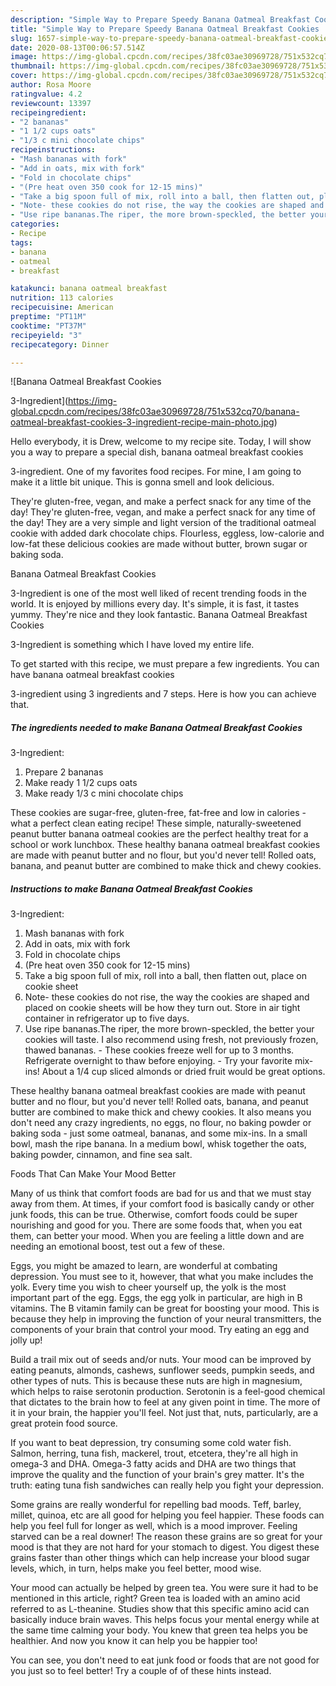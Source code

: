 ```yaml
---
description: "Simple Way to Prepare Speedy Banana Oatmeal Breakfast Cookies  3-Ingredient"
title: "Simple Way to Prepare Speedy Banana Oatmeal Breakfast Cookies  3-Ingredient"
slug: 1657-simple-way-to-prepare-speedy-banana-oatmeal-breakfast-cookies-3-ingredient
date: 2020-08-13T00:06:57.514Z
image: https://img-global.cpcdn.com/recipes/38fc03ae30969728/751x532cq70/banana-oatmeal-breakfast-cookies-3-ingredient-recipe-main-photo.jpg
thumbnail: https://img-global.cpcdn.com/recipes/38fc03ae30969728/751x532cq70/banana-oatmeal-breakfast-cookies-3-ingredient-recipe-main-photo.jpg
cover: https://img-global.cpcdn.com/recipes/38fc03ae30969728/751x532cq70/banana-oatmeal-breakfast-cookies-3-ingredient-recipe-main-photo.jpg
author: Rosa Moore
ratingvalue: 4.2
reviewcount: 13397
recipeingredient:
- "2 bananas"
- "1 1/2 cups oats"
- "1/3 c mini chocolate chips"
recipeinstructions:
- "Mash bananas with fork"
- "Add in oats, mix with fork"
- "Fold in chocolate chips"
- "(Pre heat oven 350 cook for 12-15 mins)"
- "Take a big spoon full of mix, roll into a ball, then flatten out, place on cookie sheet"
- "Note- these cookies do not rise, the way the cookies are shaped and placed on cookie sheets will be how they turn out. Store in air tight container in refrigerator up to five days."
- "Use ripe bananas.The riper, the more brown-speckled, the better your cookies will taste. I also recommend using fresh, not previously frozen, thawed bananas. These cookies freeze well for up to 3 months. Refrigerate overnight to thaw before enjoying. Try your favorite mix-ins! About a 1/4 cup sliced almonds or dried fruit would be great options."
categories:
- Recipe
tags:
- banana
- oatmeal
- breakfast

katakunci: banana oatmeal breakfast 
nutrition: 113 calories
recipecuisine: American
preptime: "PT11M"
cooktime: "PT37M"
recipeyield: "3"
recipecategory: Dinner

---
```



![Banana Oatmeal Breakfast Cookies

3-Ingredient](https://img-global.cpcdn.com/recipes/38fc03ae30969728/751x532cq70/banana-oatmeal-breakfast-cookies-3-ingredient-recipe-main-photo.jpg)

Hello everybody, it is Drew, welcome to my recipe site. Today, I will show you a way to prepare a special dish, banana oatmeal breakfast cookies

3-ingredient. One of my favorites food recipes. For mine, I am going to make it a little bit unique. This is gonna smell and look delicious.

They&#39;re gluten-free, vegan, and make a perfect snack for any time of the day! They&#39;re gluten-free, vegan, and make a perfect snack for any time of the day! They are a very simple and light version of the traditional oatmeal cookie with added dark chocolate chips. Flourless, eggless, low-calorie and low-fat these delicious cookies are made without butter, brown sugar or baking soda.

Banana Oatmeal Breakfast Cookies

3-Ingredient is one of the most well liked of recent trending foods in the world. It is enjoyed by millions every day. It's simple, it is fast, it tastes yummy. They're nice and they look fantastic. Banana Oatmeal Breakfast Cookies

3-Ingredient is something which I have loved my entire life.


To get started with this recipe, we must prepare a few ingredients. You can have banana oatmeal breakfast cookies

3-ingredient using 3 ingredients and 7 steps. Here is how you can achieve that.

<!--inarticleads1-->

##### The ingredients needed to make Banana Oatmeal Breakfast Cookies

3-Ingredient:

1. Prepare 2 bananas
1. Make ready 1 1/2 cups oats
1. Make ready 1/3 c mini chocolate chips


These cookies are sugar-free, gluten-free, fat-free and low in calories - what a perfect clean eating recipe! These simple, naturally-sweetened peanut butter banana oatmeal cookies are the perfect healthy treat for a school or work lunchbox. These healthy banana oatmeal breakfast cookies are made with peanut butter and no flour, but you&#39;d never tell! Rolled oats, banana, and peanut butter are combined to make thick and chewy cookies. 

<!--inarticleads2-->

##### Instructions to make Banana Oatmeal Breakfast Cookies

3-Ingredient:

1. Mash bananas with fork
1. Add in oats, mix with fork
1. Fold in chocolate chips
1. (Pre heat oven 350 cook for 12-15 mins)
1. Take a big spoon full of mix, roll into a ball, then flatten out, place on cookie sheet
1. Note- these cookies do not rise, the way the cookies are shaped and placed on cookie sheets will be how they turn out. Store in air tight container in refrigerator up to five days.
1. Use ripe bananas.The riper, the more brown-speckled, the better your cookies will taste. I also recommend using fresh, not previously frozen, thawed bananas. - These cookies freeze well for up to 3 months. Refrigerate overnight to thaw before enjoying. - Try your favorite mix-ins! About a 1/4 cup sliced almonds or dried fruit would be great options.


These healthy banana oatmeal breakfast cookies are made with peanut butter and no flour, but you&#39;d never tell! Rolled oats, banana, and peanut butter are combined to make thick and chewy cookies. It also means you don&#39;t need any crazy ingredients, no eggs, no flour, no baking powder or baking soda - just some oatmeal, bananas, and some mix-ins. In a small bowl, mash the ripe banana. In a medium bowl, whisk together the oats, baking powder, cinnamon, and fine sea salt. 

Foods That Can Make Your Mood Better


Many of us think that comfort foods are bad for us and that we must stay away from them. At times, if your comfort food is basically candy or other junk foods, this can be true. Otherwise, comfort foods could be super nourishing and good for you. There are some foods that, when you eat them, can better your mood. When you are feeling a little down and are needing an emotional boost, test out a few of these.

Eggs, you might be amazed to learn, are wonderful at combating depression. You must see to it, however, that what you make includes the yolk. Every time you wish to cheer yourself up, the yolk is the most important part of the egg. Eggs, the egg yolk in particular, are high in B vitamins. The B vitamin family can be great for boosting your mood. This is because they help in improving the function of your neural transmitters, the components of your brain that control your mood. Try eating an egg and jolly up!

Build a trail mix out of seeds and/or nuts. Your mood can be improved by eating peanuts, almonds, cashews, sunflower seeds, pumpkin seeds, and other types of nuts. This is because these nuts are high in magnesium, which helps to raise serotonin production. Serotonin is a feel-good chemical that dictates to the brain how to feel at any given point in time. The more of it in your brain, the happier you'll feel. Not just that, nuts, particularly, are a great protein food source.

If you want to beat depression, try consuming some cold water fish. Salmon, herring, tuna fish, mackerel, trout, etcetera, they're all high in omega-3 and DHA. Omega-3 fatty acids and DHA are two things that improve the quality and the function of your brain's grey matter. It's the truth: eating tuna fish sandwiches can really help you fight your depression. 

Some grains are really wonderful for repelling bad moods. Teff, barley, millet, quinoa, etc are all good for helping you feel happier. These foods can help you feel full for longer as well, which is a mood improver. Feeling starved can be a real downer! The reason these grains are so great for your mood is that they are not hard for your stomach to digest. You digest these grains faster than other things which can help increase your blood sugar levels, which, in turn, helps make you feel better, mood wise.

Your mood can actually be helped by green tea. You were sure it had to be mentioned in this article, right? Green tea is loaded with an amino acid referred to as L-theanine. Studies show that this specific amino acid can basically induce brain waves. This helps focus your mental energy while at the same time calming your body. You knew that green tea helps you be healthier. And now you know it can help you be happier too!

You can see, you don't need to eat junk food or foods that are not good for you just so to feel better! Try  a  couple of  of  these  hints  instead.

